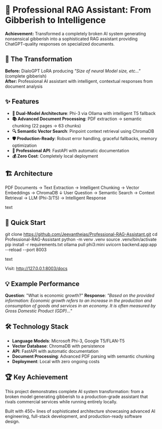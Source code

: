 # 🚀 Professional RAG Assistant: From Gibberish to Intelligence

**Achievement:** Transformed a completely broken AI system generating nonsensical gibberish into a sophisticated RAG assistant providing ChatGPT-quality responses on specialized documents.

## 🎯 The Transformation

**Before:** DialoGPT LoRA producing *"Size of neural Model size, etc..."* (complete gibberish)  
**After:** Professional AI assistant with intelligent, contextual responses from document analysis

## ✨ Features

- **🧠 Dual-Model Architecture**: Phi-3 via Ollama with intelligent T5 fallback
- **📚 Advanced Document Processing**: PDF extraction → semantic chunking (22 pages → 63 chunks)
- **🔍 Semantic Vector Search**: Pinpoint context retrieval using ChromaDB
- **🛡️ Production-Ready**: Robust error handling, graceful fallbacks, memory optimization
- **🚀 Professional API**: FastAPI with automatic documentation
- **💰 Zero Cost**: Completely local deployment

## 🏗️ Architecture

PDF Documents → Text Extraction → Intelligent Chunking → Vector Embeddings → ChromaDB
↓
User Question → Semantic Search → Context Retrieval → LLM (Phi-3/T5) → Intelligent Response

text

## 🚀 Quick Start

git clone https://github.com/Jeevanthejas/Professional-RAG-Assistant.git
cd Professional-RAG-Assistant
python -m venv .venv
source .venv/bin/activate
pip install -r requirements.txt
ollama pull phi3:mini
uvicorn backend.app:app --reload --port 8003

text

Visit: http://127.0.0.1:8003/docs

## 💡 Example Performance

**Question**: "What is economic growth?"
**Response**: *"Based on the provided information: Economic growth refers to an increase in the production and consumption of goods and services in an economy. It is often measured by Gross Domestic Product (GDP)..."*

## 🛠️ Technology Stack

- **Language Models**: Microsoft Phi-3, Google T5/FLAN-T5
- **Vector Database**: ChromaDB with persistence  
- **API**: FastAPI with automatic documentation
- **Document Processing**: Advanced PDF parsing with semantic chunking
- **Deployment**: Local with zero ongoing costs

## 🏆 Key Achievement

This project demonstrates complete AI system transformation: from a broken model generating gibberish to a production-grade assistant that rivals commercial services while running entirely locally.

Built with 450+ lines of sophisticated architecture showcasing advanced AI engineering, full-stack development, and production-ready software design.
